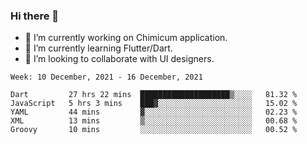 ### Hi there 👋

<!--
**devcat37/devcat37** is a ✨ _special_ ✨ repository because its `README.md` (this file) appears on your GitHub profile.-->


- 🔭 I’m currently working on Chimicum application.
- 🌱 I’m currently learning Flutter/Dart.
- 👯 I’m looking to collaborate with UI designers.
<!-- - 🤔 I’m looking for help with ... -->

<!--START_SECTION:waka-->
```text
Week: 10 December, 2021 - 16 December, 2021

Dart         27 hrs 22 mins  ████████████████████▒░░░░   81.32 % 
JavaScript   5 hrs 3 mins    ███▓░░░░░░░░░░░░░░░░░░░░░   15.02 % 
YAML         44 mins         ▓░░░░░░░░░░░░░░░░░░░░░░░░   02.23 % 
XML          13 mins         ▒░░░░░░░░░░░░░░░░░░░░░░░░   00.68 % 
Groovy       10 mins         ░░░░░░░░░░░░░░░░░░░░░░░░░   00.52 % 
```
<!--END_SECTION:waka-->
